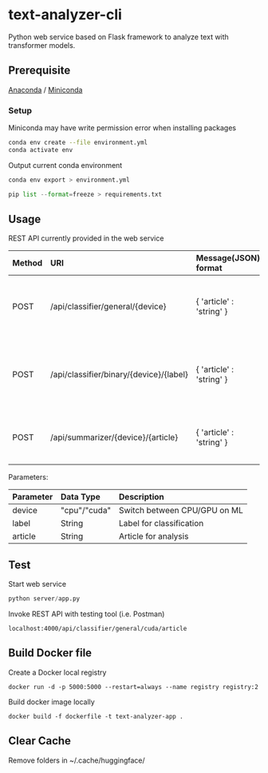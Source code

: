 # text-analyzer-cli
Python web service based on Flask framework to analyze text with transformer models.

## Prerequisite
[Anaconda](https://docs.anaconda.com/anaconda/install/index.html) / [Miniconda](https://docs.conda.io/en/latest/miniconda.html)
 
### Setup

Miniconda may have write permission error when installing packages
```bash
conda env create --file environment.yml
conda activate env
```

Output current conda environment
```python
conda env export > environment.yml
```

```python
pip list --format=freeze > requirements.txt
```

## Usage

REST API currently provided in the web service

| Method | URI                                     | Message(JSON) format     | Description                                                                |
| :---   | :---                                    | :---                     | :---                                                                       |
| POST   | /api/classifier/general/{device}        | { 'article' : 'string' } | Classify the article to determine the possibilities for the label          |
| POST   | /api/classifier/binary/{device}/{label} | { 'article' : 'string' } | Classify the article to determine the possibilities for each of the labels |
| POST   | /api/summarizer/{device}/{article}      | { 'article' : 'string' } | Summarize news articles and other documents                                |

Parameters:

| Parameter | Data Type    | Description                  |
| :---      | :---         | :---                         |
| device    | "cpu"/"cuda" | Switch between CPU/GPU on ML |
| label     | String       | Label for classification     |
| article   | String       | Article for analysis         |

## Test

Start web service
```python
python server/app.py
```

Invoke REST API with testing tool (i.e. Postman)
```
localhost:4000/api/classifier/general/cuda/article
```

## Build Docker file

Create a Docker local registry
```
docker run -d -p 5000:5000 --restart=always --name registry registry:2
```

Build docker image locally
```
docker build -f dockerfile -t text-analyzer-app .
```

## Clear Cache
Remove folders in ~/.cache/huggingface/

